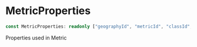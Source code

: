 # MetricProperties

```ts
const MetricProperties: readonly ["geographyId", "metricId", "classId", "sketchId", "groupId", "value", "extra"];
```

Properties used in Metric
